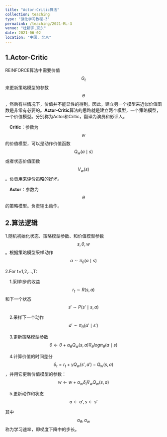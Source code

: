 ```yaml
---
title: "Actor-Critic算法"
collection: teaching
type: "强化学习教程-3"
permalink: /teaching/2021-RL-3
venue: "杜新宇,京东"
date: 2021-06-02
location: "中国, 北京"
---
```


<script type="text/javascript" src="http://cdn.mathjax.org/mathjax/latest/MathJax.js?config=default"></script>

## 1.Actor-Critic

REINFORCE算法中需要价值$$G_t$$来更新策略模型的参数$$\theta$$，然后有些情况下，价值并不能显性的得到。因此，建立另一个模型来近似价值函数是非常有必要的。**Actor-Critic**算法的思路就是建立两个模型，一个策略模型，一个价值模型。分别称为Actor和Critic，翻译为演员和影评人。

&emsp;**Critic**：参数为$$w$$的价值模型，可以是动作价值函数$$Q_w(a\mid s)$$或者状态价值函数$$V_w(s)$$。负责用来评价策略的好坏。

&emsp;**Actor**：参数为$$\theta$$的策略模型。负责输出动作。

## 2.算法逻辑

1.随机初始化状态、策略模型参数、和价值模型参数$$s,\theta,w$$。根据策略模型采样动作$$a\sim\pi_\theta(a\mid s)$$

2.For t=1,2,...,T:

&emsp;1.采样t步的收益$$r_t\sim R(s,a)$$和下一个状态$$s'\sim P(s'\mid s,a)$$

&emsp;2.采样下一个动作$$a'\sim\pi_\theta(a'\mid s')$$

&emsp;3.更新策略模型参数$$\theta \leftarrow \theta+\alpha_\theta Q_w(s,a)\nabla_\theta log\pi_\theta(a\mid s)$$

&emsp;4.计算价值的时间差分$$\delta_t=r_t+\gamma Q_w(s',a')-Q_w(s,a)$$，并用它更新价值模型的参数：$$w\leftarrow w+\alpha_w \delta_t\nabla_wQ_w(s,a)$$

&emsp;5.更新动作和状态$$a\leftarrow a',s\leftarrow s'$$

其中$$\alpha_\theta, \alpha_w$$称为学习速率，即梯度下降中的步长。
